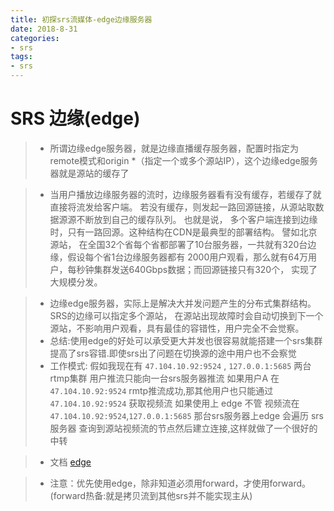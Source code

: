 ```yaml
---
title: 初探srs流媒体-edge边缘服务器
date: 2018-8-31 
categories: 
- srs
tags:
- srs
---
```


# SRS 边缘(edge)
> * 所谓边缘edge服务器，就是边缘直播缓存服务器，配置时指定为remote模式和origin
> *（指定一个或多个源站IP），这个边缘edge服务器就是源站的缓存了

>*  当用户播放边缘服务器的流时，边缘服务器看有没有缓存，若缓存了就直接将流发给客户端。
 若没有缓存，则发起一路回源链接，从源站取数据源源不断放到自己的缓存队列。
 也就是说， 多个客户端连接到边缘时，只有一路回源。这种结构在CDN是最典型的部署结构。
 譬如北京源站， 在全国32个省每个省都部署了10台服务器，一共就有320台边缘，假设每个省1台边缘服务器都有 2000用户观看，那么就有64万用户，每秒钟集群发送640Gbps数据；而回源链接只有320个， 实现了大规模分发。
 
> * 边缘edge服务器，实际上是解决大并发问题产生的分布式集群结构。SRS的边缘可以指定多个源站， 在源站出现故障时会自动切换到下一个源站，不影响用户观看，具有最佳的容错性，用户完全不会觉察。
> * 总结:使用edge的好处可以承受更大并发也很容易就能搭建一个srs集群 提高了srs容错.即使srs出了问题在切换源的途中用户也不会察觉
> * 工作模式: 假如我现在有 ``47.104.10.92:9524`` , ``127.0.0.1:5685`` 两台rtmp集群 用户推流只能向一台srs服务器推流
如果用户A 在 ``47.104.10.92:9524`` rmtp推流成功,那其他用户也只能通过 ``47.104.10.92:9524`` 获取视频流
如果使用上 edge 不管 视频流在 ``47.104.10.92:9524``,``127.0.0.1:5685`` 那台srs服务器上edge 会遍历 srs服务器 查询到源站视频流的节点然后建立连接,这样就做了一个很好的中转
 
>* 文档 [edge](https://github.com/ossrs/srs/wiki/v1_CN_Edge)
   
 > * 注意：优先使用edge，除非知道必须用forward，才使用forward。(forward热备:就是拷贝流到其他srs并不能实现主从)  

